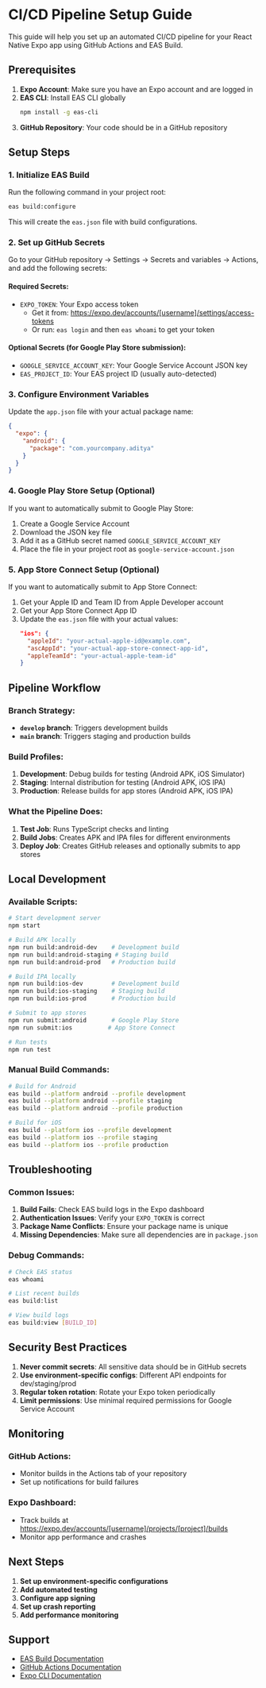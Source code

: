 # CI/CD Pipeline Setup Guide

This guide will help you set up an automated CI/CD pipeline for your React Native Expo app using GitHub Actions and EAS Build.

## Prerequisites

1. **Expo Account**: Make sure you have an Expo account and are logged in
2. **EAS CLI**: Install EAS CLI globally
   ```bash
   npm install -g eas-cli
   ```
3. **GitHub Repository**: Your code should be in a GitHub repository

## Setup Steps

### 1. Initialize EAS Build

Run the following command in your project root:
```bash
eas build:configure
```

This will create the `eas.json` file with build configurations.

### 2. Set up GitHub Secrets

Go to your GitHub repository → Settings → Secrets and variables → Actions, and add the following secrets:

#### Required Secrets:
- `EXPO_TOKEN`: Your Expo access token
  - Get it from: https://expo.dev/accounts/[username]/settings/access-tokens
  - Or run: `eas login` and then `eas whoami` to get your token

#### Optional Secrets (for Google Play Store submission):
- `GOOGLE_SERVICE_ACCOUNT_KEY`: Your Google Service Account JSON key
- `EAS_PROJECT_ID`: Your EAS project ID (usually auto-detected)

### 3. Configure Environment Variables

Update the `app.json` file with your actual package name:
```json
{
  "expo": {
    "android": {
      "package": "com.yourcompany.aditya"
    }
  }
}
```

### 4. Google Play Store Setup (Optional)

If you want to automatically submit to Google Play Store:

1. Create a Google Service Account
2. Download the JSON key file
3. Add it as a GitHub secret named `GOOGLE_SERVICE_ACCOUNT_KEY`
4. Place the file in your project root as `google-service-account.json`

### 5. App Store Connect Setup (Optional)

If you want to automatically submit to App Store Connect:

1. Get your Apple ID and Team ID from Apple Developer account
2. Get your App Store Connect App ID
3. Update the `eas.json` file with your actual values:
   ```json
   "ios": {
     "appleId": "your-actual-apple-id@example.com",
     "ascAppId": "your-actual-app-store-connect-app-id",
     "appleTeamId": "your-actual-apple-team-id"
   }
   ```

## Pipeline Workflow

### Branch Strategy:
- **`develop` branch**: Triggers development builds
- **`main` branch**: Triggers staging and production builds

### Build Profiles:
1. **Development**: Debug builds for testing (Android APK, iOS Simulator)
2. **Staging**: Internal distribution for testing (Android APK, iOS IPA)
3. **Production**: Release builds for app stores (Android APK, iOS IPA)

### What the Pipeline Does:

1. **Test Job**: Runs TypeScript checks and linting
2. **Build Jobs**: Creates APK and IPA files for different environments
3. **Deploy Job**: Creates GitHub releases and optionally submits to app stores

## Local Development

### Available Scripts:
```bash
# Start development server
npm start

# Build APK locally
npm run build:android-dev    # Development build
npm run build:android-staging # Staging build
npm run build:android-prod   # Production build

# Build IPA locally
npm run build:ios-dev        # Development build
npm run build:ios-staging    # Staging build
npm run build:ios-prod       # Production build

# Submit to app stores
npm run submit:android       # Google Play Store
npm run submit:ios          # App Store Connect

# Run tests
npm run test
```

### Manual Build Commands:
```bash
# Build for Android
eas build --platform android --profile development
eas build --platform android --profile staging
eas build --platform android --profile production

# Build for iOS
eas build --platform ios --profile development
eas build --platform ios --profile staging
eas build --platform ios --profile production
```

## Troubleshooting

### Common Issues:

1. **Build Fails**: Check EAS build logs in the Expo dashboard
2. **Authentication Issues**: Verify your `EXPO_TOKEN` is correct
3. **Package Name Conflicts**: Ensure your package name is unique
4. **Missing Dependencies**: Make sure all dependencies are in `package.json`

### Debug Commands:
```bash
# Check EAS status
eas whoami

# List recent builds
eas build:list

# View build logs
eas build:view [BUILD_ID]
```

## Security Best Practices

1. **Never commit secrets**: All sensitive data should be in GitHub secrets
2. **Use environment-specific configs**: Different API endpoints for dev/staging/prod
3. **Regular token rotation**: Rotate your Expo token periodically
4. **Limit permissions**: Use minimal required permissions for Google Service Account

## Monitoring

### GitHub Actions:
- Monitor builds in the Actions tab of your repository
- Set up notifications for build failures

### Expo Dashboard:
- Track builds at https://expo.dev/accounts/[username]/projects/[project]/builds
- Monitor app performance and crashes

## Next Steps

1. **Set up environment-specific configurations**
2. **Add automated testing**
3. **Configure app signing**
4. **Set up crash reporting**
5. **Add performance monitoring**

## Support

- [EAS Build Documentation](https://docs.expo.dev/build/introduction/)
- [GitHub Actions Documentation](https://docs.github.com/en/actions)
- [Expo CLI Documentation](https://docs.expo.dev/workflow/expo-cli/) 
